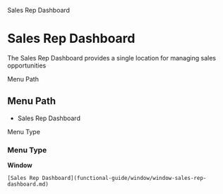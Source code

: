 
Sales Rep Dashboard
# Sales Rep Dashboard


The Sales Rep Dashboard provides a single location for managing sales opportunities

Menu Path
## Menu Path



- Sales Rep Dashboard

Menu Type
### Menu Type

**Window**


```
[Sales Rep Dashboard](functional-guide/window/window-sales-rep-dashboard.md)
```